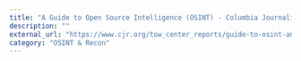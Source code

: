 ```yaml
---
title: "A Guide to Open Source Intelligence (OSINT) - Columbia Journalism Review"
description: ""
external_url: "https://www.cjr.org/tow_center_reports/guide-to-osint-and-hostile-communities.php"
category: "OSINT & Recon"
---
```

